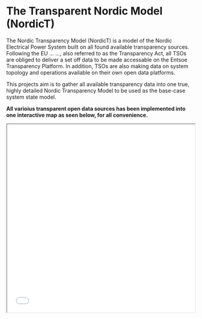 # The Transparent Nordic Model (NordicT)
The Nordic Transparency Model (NordicT) is a model of the Nordic Electrical Power System built on all found available transparency sources.
Following the EU ... ..., also referred to as the Transparency Act, all TSOs are obliged to deliver a set off data to be made accessable on the Entsoe Transparency Platform. In addition, TSOs are also making data on system topology and operations available on their own open data platforms. 

This projects aim is to gather all available transparency data into one true, highly detailed Nordic Transparency Model to be used as the base-case system state model.

**All varioius transparent open data sources has been implemented into one interactive map as seen below, for all convenience.**

<iframe src="nordic_system_state_map.html" height="500" width="500"></iframe>
